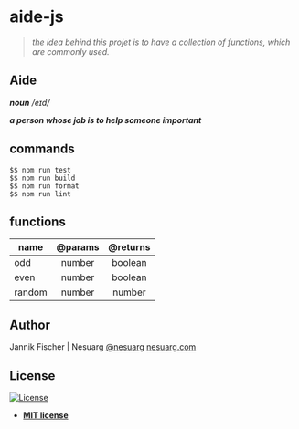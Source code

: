 # aide-js

> _the idea behind this projet is to have a collection of functions, which are commonly used._

## Aide

**_noun_** _/eɪd/_

**_a person whose job is to help someone important_**

## commands

```shell
$$ npm run test
$$ npm run build
$$ npm run format
$$ npm run lint
```

## functions

| name   | @params | @returns |
| ------ | :-----: | :------: |
| odd    | number  | boolean  |
| even   | number  | boolean  |
| random | number  |  number  |

## Author

Jannik Fischer | Nesuarg
[@nesuarg](https://twitter.com/nesuarg)
[nesuarg.com](https://nesuarg.com)

## License

[![License](http://img.shields.io/:license-mit-blue.svg?style=flat-square)](http://badges.mit-license.org)

- **[MIT license](http://opensource.org/licenses/mit-license.php)**
